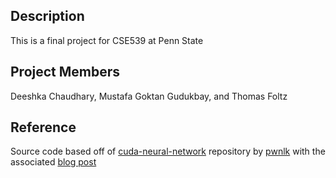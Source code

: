 ## Description
This is a final project for CSE539 at Penn State
## Project Members
Deeshka Chaudhary, Mustafa Goktan Gudukbay, and Thomas Foltz
## Reference
Source code based off of [cuda-neural-network](https://github.com/pwlnk/cuda-neural-network) repository by [pwnlk](https://github.com/pwlnk) with the associated [blog post](https://luniak.io/cuda-neural-network-implementation-part-1/)
